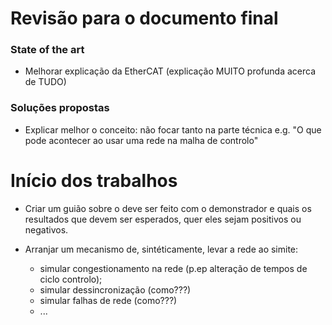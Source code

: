 # Revisão para o documento final

### State of the art
 - Melhorar explicação da EtherCAT
 (explicação MUITO profunda acerca de TUDO)

### Soluções propostas

- Explicar melhor o conceito: não focar tanto na parte técnica
e.g. "O que pode acontecer ao usar uma rede na malha de controlo"

# Início dos trabalhos

- Criar um guião sobre o deve ser feito com o demonstrador e quais os
resultados que devem ser esperados, quer eles sejam positivos ou
negativos.

- Arranjar um mecanismo de, sintéticamente, levar a rede ao simite:
  - simular congestionamento na rede (p.ep alteração de tempos de ciclo
controlo);
  - simular dessincronização (como???)
  - simular falhas de rede (como???)
  - ...
